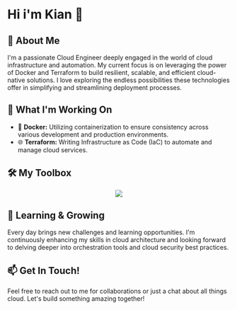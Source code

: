 # Hi i'm Kian 👋

## 🚀 About Me
I'm a passionate Cloud Engineer deeply engaged in the world of cloud infrastructure and automation. My current focus is on leveraging the power of Docker and Terraform to build resilient, scalable, and efficient cloud-native solutions. I love exploring the endless possibilities these technologies offer in simplifying and streamlining deployment processes.

## 💼 What I'm Working On
- 🐳 **Docker:** Utilizing containerization to ensure consistency across various development and production environments.
- 🌐 **Terraform:** Writing Infrastructure as Code (IaC) to automate and manage cloud services.
  
## 🛠️ My Toolbox
<p align="center">
  <a href="https://skillicons.dev">
    <img src="https://skillicons.dev/icons?i=aws,azure,docker,postgres,powershell,py,terraform,vscode,webflow,wordpress,js,html,css" />
  </a>
</p>

## 🌱 Learning & Growing
Every day brings new challenges and learning opportunities. I'm continuously enhancing my skills in cloud architecture and looking forward to delving deeper into orchestration tools and cloud security best practices.


## 📫 Get In Touch!
Feel free to reach out to me for collaborations or just a chat about all things cloud. Let's build something amazing together!



